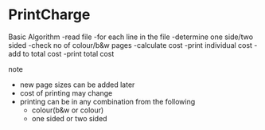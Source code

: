 # PrintCharge
Basic Algorithm
-read file
-for each line in the file
  -determine one side/two sided
  -check no of colour/b&w pages
  -calculate cost
  -print individual cost
  -add to total cost
-print total cost

note
- new page sizes can be added later
- cost of printing may change
- printing can be in any combination from the following
  - colour(b&w or colour)
  - one sided or two sided
